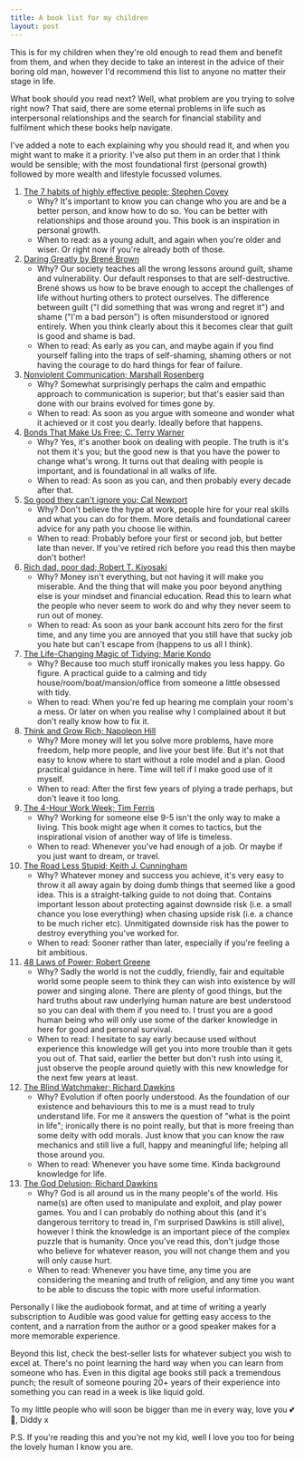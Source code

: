 ```yaml
---
title: A book list for my children
layout: post
---
```


This is for my children when they're old enough to read them and benefit from them, and when they decide to take an interest in the advice of their boring old man, however I'd recommend this list to anyone no matter their stage in life.

What book should you read next? Well, what problem are you trying to solve right now? That said, there are some eternal problems in life such as interpersonal relationships and the search for financial stability and fulfilment which these books help navigate.

I've added a note to each explaining why you should read it, and when you might want to make it a priority. I've also put them in an order that I think would be sensible; with the most foundational first (personal growth) followed by more wealth and lifestyle focussed volumes.

1. [The 7 habits of highly effective people; Stephen Covey](https://www.amazon.co.uk/Habits-Highly-Effective-People/dp/0684858398)
	* Why? It's important to know you can change who you are and be a better person, and know how to do so. You can be better with relationships and those around you. This book is an inspiration in personal growth.
	* When to read: as a young adult, and again when you're older and wiser. Or right now if you're already both of those.
1. [Daring Greatly by Brené Brown](https://www.amazon.co.uk/Daring-Greatly-Courage-Vulnerable-Transforms-ebook/dp/B00APRW2WC)
	* Why? Our society teaches all the wrong lessons around guilt, shame and vulnerability. Our default responses to that are self-destructive. Brené shows us how to be brave enough to accept the challenges of life without hurting others to protect ourselves. The difference between guilt ("I did something that was wrong and regret it") and shame ("I'm a bad person") is often misunderstood or ignored entirely. When you think clearly about this it becomes clear that guilt is good and shame is bad.
	* When to read: As early as you can, and maybe again if you find yourself falling into the traps of self-shaming, shaming others or not having the courage to do hard things for fear of failure.
1. [Nonviolent Communication; Marshall Rosenberg](https://www.amazon.co.uk/Nonviolent-Communication-Create-Relationships-Harmony/dp/B00TIWFAV0/)
	* Why? Somewhat surprisingly perhaps the calm and empathic approach to communication is superior; but that's easier said than done with our brains evolved for times gone by.
	* When to read: As soon as you argue with someone and wonder what it achieved or it cost you dearly. Ideally before that happens.
1. [Bonds That Make Us Free; C. Terry Warner](https://www.amazon.co.uk/Bonds-That-Make-Free-Relationships/dp/B07N149VZK/)
	* Why? Yes, it's another book on dealing with people. The truth is it's not them it's you; but the good new is that you have the power to change what's wrong. It turns out that dealing with people is important, and is foundational in all walks of life.
	* When to read: As soon as you can, and then probably every decade after that.
1. [So good they can't ignore you; Cal Newport](https://www.amazon.co.uk/Good-They-Cant-Ignore-You/dp/0349415862/)
	* Why? Don't believe the hype at work, people hire for your real skills and what you can do for them. More details and foundational career advice for any path you choose lie within.
	* When to read: Probably before your first or second job, but better late than never. If you've retired rich before you read this then maybe don't bother!
1. [Rich dad, poor dad; Robert T. Kiyosaki](https://www.amazon.co.uk/Rich-Dad-Poor-Teach-Middle/dp/1612680194/)
	* Why? Money isn't everything, but not having it will make you miserable. And the thing that will make you poor beyond anything else is your mindset and financial education. Read this to learn what the people who never seem to work do and why they never seem to run out of money.
	* When to read: As soon as your bank account hits zero for the first time, and any time you are annoyed that you still have that sucky job you hate but can't escape from (happens to us all I think).
1. [The Life-Changing Magic of Tidying; Marie Kondo](https://www.amazon.co.uk/gp/product/0091955106/)
	* Why? Because too much stuff ironically makes you less happy. Go figure. A practical guide to a calming and tidy house/room/boat/mansion/office from someone a little obsessed with tidy.
	* When to read: When you're fed up hearing me complain your room's a mess. Or later on when you realise why I complained about it but don't really know how to fix it.
1. [Think and Grow Rich; Napoleon Hill](https://www.audible.co.uk/pd/Think-and-Grow-Rich-Audiobook/B00O5DGGZQ)
	* Why? More money will let you solve more problems, have more freedom, help more people, and live your best life. But it's not that easy to know where to start without a role model and a plan. Good practical guidance in here. Time will tell if I make good use of it myself.
	* When to read: After the first few years of plying a trade perhaps, but don't leave it too long.
1. [The 4-Hour Work Week; Tim Ferris](https://www.amazon.co.uk/The-4-Hour-Work-Week/dp/B0065LN8DE/)
	* Why? Working for someone else 9-5 isn't the only way to make a living. This book might age when it comes to tactics, but the inspirational vision of another way of life is timeless.
	* When to read: Whenever you've had enough of a job. Or maybe if you just want to dream, or travel.
1. [The Road Less Stupid; Keith J. Cunningham](https://www.amazon.co.uk/The-Road-Less-Stupid/dp/B07DJY4RSQ/)
	* Why? Whatever money and success you achieve, it's very easy to throw it all away again by doing dumb things that seemed like a good idea. This is a straight-talking guide to not doing that. Contains important lesson about protecting against downside risk (i.e. a small chance you lose everything) when chasing upside risk (i.e. a chance to be much richer etc). Unmitigated downside risk has the power to destroy everything you've worked for.
	* When to read: Sooner rather than later, especially if you're feeling a bit ambitious.
1. [48 Laws of Power; Robert Greene](https://www.amazon.co.uk/48-Laws-of-Power/dp/B00WYRC0L4/)
	* Why? Sadly the world is not the cuddly, friendly, fair and equitable world some people seem to think they can wish into existence by will power and singing alone. There are plenty of good things, but the hard truths about raw underlying human nature are best understood so you can deal with them if you need to. I trust you are a good human being who will only use some of the darker knowledge in here for good and personal survival.
	* When to read: I hesitate to say early because used without experience this knowledge will get you into more trouble than it gets you out of. That said, earlier the better but don't rush into using it, just observe the people around quietly with this new knowledge for the next few years at least.
1. [The Blind Watchmaker; Richard Dawkins](https://www.amazon.co.uk/gp/product/0141026162/)
	* Why? Evolution if often poorly understood. As the foundation of our existence and behaviours this to me is a must read to truly understand life. For me it answers the question of "what is the point in life"; ironically there is no point really, but that is more freeing than some deity with odd morals. Just know that you can know the raw mechanics and still live a full, happy and meaningful life; helping all those around you.
	* When to read: Whenever you have some time. Kinda background knowledge for life.
1. [The God Delusion; Richard Dawkins](https://www.amazon.co.uk/gp/product/0593055489/)
	* Why? God is all around us in the many people's of the world. His name(s) are often used to manipulate and exploit, and play power games. You and I can probably do nothing about this (and it's dangerous territory to tread in, I'm surprised Dawkins is still alive), however I think the knowledge is an important piece of the complex puzzle that is humanity. Once you've read this, don't judge those who believe for whatever reason, you will not change them and you will only cause hurt.
	* When to read: Whenever you have time, any time you are considering the meaning and truth of religion, and any time you want to be able to discuss the topic with more useful information.

Personally I like the audiobook format, and at time of writing a yearly subscription to Audible was good value for getting easy access to the content, and a narration from the author or a good speaker makes for a more memorable experience.

Beyond this list, check the best-seller lists for whatever subject you wish to excel at. There's no point learning the hard way when you can learn from someone who has. Even in this digital age books still pack a tremendous punch; the result of someone pouring 20+ years of their experience into something you can read in a week is like liquid gold.

To my little people who will soon be bigger than me in every way, love you 💕️👊️, Diddy x

P.S. If you're reading this and you're not my kid, well I love you too for being the lovely human I know you are.
